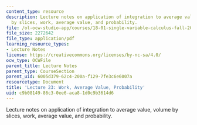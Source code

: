 ```yaml
---
content_type: resource
description: Lecture notes on application of integration to average value, volume
  by slices, work, average value, and probability.
file: /ol-ocw-studio-app/courses/18-01-single-variable-calculus-fall-2006/c9b0814986c30ee6aca81d0c9b3614d6_lec23.pdf
file_size: 2272642
file_type: application/pdf
learning_resource_types:
- Lecture Notes
license: https://creativecommons.org/licenses/by-nc-sa/4.0/
ocw_type: OCWFile
parent_title: Lecture Notes
parent_type: CourseSection
parent_uid: 6005d379-62c4-200a-f129-7fe3c6e6007a
resourcetype: Document
title: 'Lecture 23: Work, Average Value, Probability'
uid: c9b08149-86c3-0ee6-aca8-1d0c9b3614d6
---
```

Lecture notes on application of integration to average value, volume by slices, work, average value, and probability.